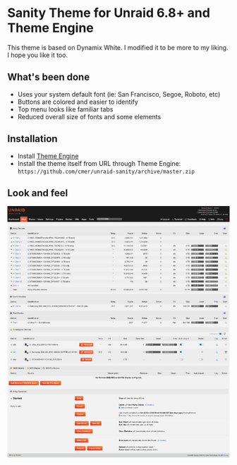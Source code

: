 # Sanity Theme for Unraid 6.8+ and Theme Engine

This theme is based on Dynamix White. I modified it to be more to my liking. I hope you like it too.

## What's been done

- Uses your system default font (ie: San Francisco, Segoe, Roboto, etc)
- Buttons are colored and easier to identify
- Top menu looks like familiar tabs
- Reduced overall size of fonts and some elements

## Installation

- Install [Theme Engine](https://forums.unraid.net/topic/87126-plugin-theme-engine-a-webgui-styler/)
- Install the theme itself from URL through Theme Engine: `https://github.com/cmer/unraid-sanity/archive/master.zip`

## Look and feel

![](screenshot.png?raw=true)
